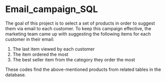 # Email_campaign_SQL
The goal of this project is to select a set of products in order to suggest them via email to each customer. To keep this campaign effective, the marketing team came up with suggesting the following items for each customer in their email:
1. The last item viewed by each customer
2. The item ordered the most
3. The best seller item from the category they order the most

These codes find the above-mentioned products from related tables in the database. 
